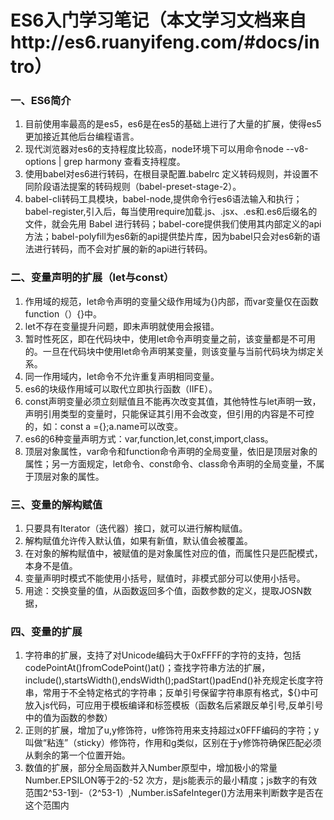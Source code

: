# ES6入门学习笔记（本文学习文档来自http://es6.ruanyifeng.com/#docs/intro）

### 一、ES6简介
1. 目前使用率最高的是es5，es6是在es5的基础上进行了大量的扩展，使得es5更加接近其他后台编程语言。
2. 现代浏览器对es6的支持程度比较高，node环境下可以用命令node --v8-options | grep harmony 查看支持程度。
3. 使用babel对es6进行转码，在根目录配置.babelrc 定义转码规则，并设置不同阶段语法提案的转码规则（babel-preset-stage-2）。
4. babel-cli转码工具模块，babel-node,提供命令行es6语法输入和执行；babel-register,引入后，每当使用require加载.js、.jsx、.es和.es6后缀名的文件，就会先用 Babel 进行转码；babel-core提供我们使用其内部定义的api方法；babel-polyfill为es6新的api提供垫片库，因为babel只会对es6新的语法进行转码，而不会对扩展的新的api进行转码。

### 二、变量声明的扩展（let与const）
1. 作用域的规范，let命令声明的变量父级作用域为{}内部，而var变量仅在函数function（）{}中。
2. let不存在变量提升问题，即未声明就使用会报错。
3. 暂时性死区，即在代码块中，使用let命令声明变量之前，该变量都是不可用的。一旦在代码块中使用let命令声明某变量，则该变量与当前代码块为绑定关系。
4. 同一作用域内，let命令不允许重复声明相同变量。
5. es6的块级作用域可以取代立即执行函数（IIFE）。
6. const声明变量必须立刻赋值且不能再次改变其值，其他特性与let声明一致，声明引用类型的变量时，只能保证其引用不会改变，但引用的内容是不可控的，如：const a ={};a.name可以改变。
7. es6的6种变量声明方式：var,function,let,const,import,class。
8. 顶层对象属性，var命令和function命令声明的全局变量，依旧是顶层对象的属性；另一方面规定，let命令、const命令、class命令声明的全局变量，不属于顶层对象的属性。
### 三、变量的解构赋值
1. 只要具有Iterator（迭代器）接口，就可以进行解构赋值。
2. 解构赋值允许传入默认值，如果有新值，默认值会被覆盖。
3. 在对象的解构赋值中，被赋值的是对象属性对应的值，而属性只是匹配模式，本身不是值。
4. 变量声明时模式不能使用小括号，赋值时，非模式部分可以使用小括号。
5. 用途：交换变量的值，从函数返回多个值，函数参数的定义，提取JOSN数据，
### 四、变量的扩展
1. 字符串的扩展，支持了对Unicode编码大于0xFFFF的字符的支持，包括codePointAt()fromCodePoint()at()；查找字符串方法的扩展，include(),startsWidth(),endsWidth();padStart()padEnd()补充规定长度字符串，常用于不全特定格式的字符串；反单引号保留字符串原有格式，${}中可放入js代码，可应用于模板编译和标签模板（函数名后紧跟反单引号,反单引号中的值为函数的参数）
2. 正则的扩展，增加了u,y修饰符，u修饰符用来支持超过x0FFF编码的字符；y叫做“粘连”（sticky）修饰符，作用和g类似，区别在于y修饰符确保匹配必须从剩余的第一个位置开始。
3. 数值的扩展，部分全局函数并入Number原型中，增加极小的常量Number.EPSILON等于2的-52 次方，是js能表示的最小精度；js数字的有效范围2^53-1到-（2^53-1）,Number.isSafeInteger()方法用来判断数字是否在这个范围内
